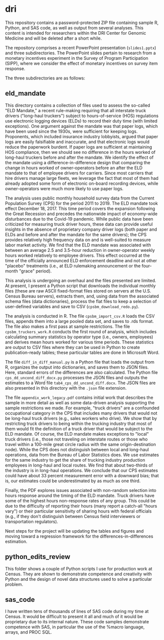 # dri

This repository contains a password-protected ZIP file containing sample R, Python, and SAS code, as well as output from several analyses. This content is intended for researchers within the DRI Center for Genomic Medicine and will be deleted after a short while.

The repository comprises a recent PowerPoint presentation (`slides1.pptx`) and three subdirectories. The PowerPoint slides pertain to research from a monetary incentives experiment in the Survey of Program Participation (SIPP), where we consider the effect of monetary incentives on survey item response.

The three subdirectories are as follows:

## eld_mandate
This directory contains a collection of files used to assess the so-called "ELD Mandate," a recent rule-making requiring that all interstate truck drivers ("long-haul truckers") subject to hours-of-service (HOS) regulations use electronic logging devices (ELDs) to record their duty time (with limited exceptions). One argument against the mandate was that paper logs, which have been used since the 1930s, were sufficient for keeping logs. Proponents, which included insurance industry lobbyists, argued that paper logs are easily falsifiable and inaccurate, and that electronic logs would reduce the paperwork burdent. If paper logs are sufficient at maintaining HOS compliance, then we should see no difference in the hours worked of long-haul truckers before and after the mandate. We identify the effect of the mandate using a difference-in-difference design that comparing the change in hours worked of owner-operators before an after the ELD mandate to that of employee drivers for carriers. Since most carriers that hire drivers manage large fleets, we leverage the fact that most of them had already adopted some form of electronic on-board recording devices, while owner-operators were much more likely to use paper logs.

The analysis uses public monthly household survey data from the Current Population Survey (CPS) for the period 2011 to 2019. The ELD mandate took effect December 18, 2017. This time period covers the expansion following the Great Recession and precedes the nationwide impact of economy-wide disturbances due to the Covid-19 pandemic. While public data have been criticized for measuring truck driver hours, these data can provide useful insights in the absence of proprietary company driver logs (both paper and ELDs and before and after the mandate for the same drivers); the CPS provides relatively high frequency data on and is well-suited to measure labor market activity. We find that the ELD mandate was associated with between an average 2.5 and 3.5-hour reduction in owner-operator weekly hours worked relatively to employee drivers. This effect occurred at the time of the officially announced ELD enforcement deadline and not at other "placebo" treatments (i.e., at ELD rulemaking announcement or the four-month "grace" period).

This analysis is undergoing an overhaul and the files presented are limited. At present, I present a Python script that downloads the individual monthly files (these are raw ASCII fixed-format files stored on servers at the U.S. Census Bureau servers), extracts them, and, using data from the associated schema files (data dictionaries), process the flat files to keep a selection of user-defined variables and save to CSV (`cpsbm_download_redo.py`).

The analysis is conducted in R. The file `cpsbm_import_csv.R` loads the CSV files, appends them into a large pooled data set, and saves to .rds format. The file also makes a first pass at sample restrictions. The file `cpsbm_truckers_work.R` conducts the first round of analysis, which includes calculating summary statistics by operator type (i.e., owners, employees) and derives mean hours worked for various time periods. These statistics are output to CSV files where they can be used in Python to create publication-ready tables; these particular tables are done in Microsoft Word. 

The file `diff_in_diff_manual.py` is a Python file that loads the output from R, organizes the output into dictionaries, and saves them to JSON files. Here, standard errors of the differences are also calculated. The Python file `cps_dd_uncond_diff_docx.py` processes the JSON files and outputs the estimates to a Word file `tab4_cps_dd_uncond_diff.docx`. The JSON files are also presented in this directory with the `.json` file extension.

The file `appendix_work_legacy.pdf` contains initial work that describes the sample in more detail as well as some data-driven analysis supporting the sample restrictions we made. For example, "truck drivers" are a confounded occupational category in the CPS that includes many drivers that would not be long-haul truck drivers (e.g., sales workers who drive). We show that by restricting truck drivers to being within the trucking industry that most of them would fit the definition of a truck driver that would be subject to the ELD mandate. Of course, the ELD mandate makes exceptions to "local" truck drivers (i.e., those not traveling on interstate routes or those who travel within a 100-mile great circle radius with the same origin-destination node). While the CPS does not distinguish between local and long-haul operations, data from the Bureau of Labor Statistics does. We use estimates for the same industry to get the share of trucking industry production employees in long-haul and local routes. We find that about two-thirds of the industry is in long-haul operations. We conclude that our CPS estimates could have about 33 percent measurement error with a downward bias; that is, our estimates could be underestimated by as much as one third. 

Finally, the PDF explores issues associated with non-random selection into hours response around the timing of the ELD mandate. Truck drivers have some of the highest hours non-response rates of any group. This could be due to the difficulty of reporting their hours (many report a catch-all "hours vary") or their particular sensitivity of sharing hours with federal officials (e.g., if they don't distinguish between Census field interviewers or transportation regulators).

Next steps for the project will be updating the tables and figures and moving toward a regression framework for the differences-in-differences estimation. 

## python_edits_review
This folder shows a couple of Python scripts I use for production work at Census. They are shown to demonstrate competence and creativity with Python and the design of novel data structures used to solve a particular problem.

## sas_code 
I have written tens of thousands of lines of SAS code during my time at Census. It would be difficult to present it all and much of it would be proprietary due to its internal nature. These code samples demonstrate competence with SAS, in particular the use of the \%macro language, arrays, and PROC SQL.
